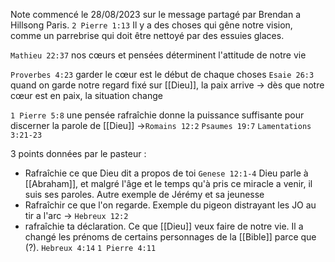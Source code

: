 Note commencé le 28/08/2023 sur le message partagé par Brendan a Hillsong Paris.
`2 Pierre 1:13` 
Il y a des choses qui gêne notre vision, comme un parrebrise qui doit être nettoyé par des essuies glaces.

`Mathieu 22:37` nos cœurs et pensées déterminent l'attitude de notre vie

`Proverbes 4:23` garder le cœur est le début de chaque choses
`Esaie 26:3` quand on garde notre regard fixé sur [[Dieu]], la paix arrive
-> dès que notre cœur est en paix, la situation change

`1 Pierre 5:8` une pensée rafraîchie donne la puissance suffisante pour discerner la parole de [[Dieu]] ->`Romains 12:2`
`Psaumes 19:7`
`Lamentations 3:21-23`

3 points données par le pasteur :
- Rafraîchie ce que Dieu dit a propos de toi `Genese 12:1-4` Dieu parle à [[Abraham]], et malgré l'âge et le temps qu'à pris ce miracle a venir, il suis ses paroles. Autre exemple de Jérémy et sa jeunesse
- Rafraîchir ce que l'on regarde. Exemple du pigeon distrayant les JO au tir a l'arc -> `Hebreux 12:2`
- rafraîchie ta déclaration. Ce que [[Dieu]] veux faire de notre vie. Il a changé les prénoms de certains personnages de la [[Bible]] parce que (?). `Hebreux 4:14`
`1 Pierre 4:11`